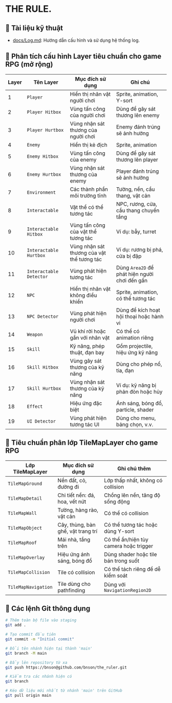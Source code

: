 # THE RULE.


## 📄 Tài liệu kỹ thuật
- [docs/Log.md](./docs/Log.md): Hướng dẫn cấu hình và sử dụng hệ thống log.


## 🧩 Phân tích cấu hình Layer tiêu chuẩn cho game RPG (mở rộng)

| Layer | Tên Layer               | Mục đích sử dụng | Ghi chú |
|-------|-------------------------|------------------|--------|
| 1     | `Player`                | Hiển thị nhân vật người chơi | Sprite, animation, Y-sort |
| 2     | `Player Hitbox`         | Vùng tấn công của người chơi | Dùng để gây sát thương lên enemy |
| 3     | `Player Hurtbox`        | Vùng nhận sát thương của người chơi | Enemy đánh trúng sẽ ảnh hưởng |
| 4     | `Enemy`                 | Hiển thị kẻ địch | Sprite, animation |
| 5     | `Enemy Hitbox`          | Vùng tấn công của enemy | Dùng để gây sát thương lên player |
| 6     | `Enemy Hurtbox`         | Vùng nhận sát thương của enemy | Player đánh trúng sẽ ảnh hưởng |
| 7     | `Environment`           | Các thành phần môi trường tĩnh | Tường, nền, cầu thang, vật cản |
| 8     | `Interactable`          | Vật thể có thể tương tác | NPC, rương, cửa, cầu thang chuyển tầng |
| 9     | `Interactable Hitbox`   | Vùng tấn công của vật thể tương tác | Ví dụ: bẫy, turret |
| 10    | `Interactable Hurtbox`  | Vùng nhận sát thương của vật thể tương tác | Ví dụ: rương bị phá, cửa bị đập |
| 11    | `Interactable Detector` | Vùng phát hiện tương tác | Dùng `Area2D` để phát hiện người chơi đến gần |
| 12    | `NPC`                   | Hiển thị nhân vật không điều khiển | Sprite, animation, có thể tương tác |
| 13    | `NPC Detector`          | Vùng phát hiện người chơi | Dùng để kích hoạt hội thoại hoặc hành vi |
| 14    | `Weapon`                | Vũ khí rời hoặc gắn với nhân vật | Có thể có animation riêng |
| 15    | `Skill`                 | Kỹ năng, phép thuật, đạn bay | Gồm projectile, hiệu ứng kỹ năng |
| 16    | `Skill Hitbox`          | Vùng gây sát thương của kỹ năng | Dùng cho phép nổ, tia, đạn |
| 17    | `Skill Hurtbox`         | Vùng nhận sát thương của kỹ năng | Ví dụ: kỹ năng bị phản đòn hoặc hủy |
| 18    | `Effect`                | Hiệu ứng đặc biệt | Ánh sáng, bóng đổ, particle, shader |
| 19    | `UI Detector`           | Vùng phát hiện tương tác UI | Dùng cho menu, bảng chọn, v.v.


## 🧱 Tiêu chuẩn phân lớp TileMapLayer cho game RPG

| Lớp TileMapLayer     | Mục đích sử dụng                         | Ghi chú thêm                              |
|----------------------|------------------------------------------|-------------------------------------------|
| `TileMapGround`      | Nền đất, cỏ, đường đi                    | Lớp thấp nhất, không có collision         |
| `TileMapDetail`      | Chi tiết nền: đá, hoa, vết nứt           | Chồng lên nền, tăng độ sống động          |
| `TileMapWall`        | Tường, hàng rào, vật cản                 | Có thể có collision                       |
| `TileMapObject`      | Cây, thùng, bàn ghế, vật trang trí       | Có thể tương tác hoặc dùng Y-sort         |
| `TileMapRoof`        | Mái nhà, tầng trên                       | Có thể ẩn/hiện tùy camera hoặc trigger    |
| `TileMapOverlay`     | Hiệu ứng ánh sáng, bóng đổ               | Dùng shader hoặc tile bán trong suốt      |
| `TileMapCollision`   | Tile có collision                        | Có thể tách riêng để dễ kiểm soát         |
| `TileMapNavigation`  | Tile dùng cho pathfinding                | Dùng với `NavigationRegion2D`             |



## 🚀 Các lệnh Git thông dụng

```bash
# Thêm toàn bộ file vào staging
git add .

# Tạo commit đầu tiên
git commit -m "Initial commit"

# Đổi tên nhánh hiện tại thành 'main'
git branch -M main

# Đẩy lên repository từ xa
git push https://bnson@github.com/bnson/the_ruler.git

# Kiểm tra các nhánh hiện có
git branch

# Kéo dữ liệu mới nhất từ nhánh 'main' trên GitHub
git pull origin main
